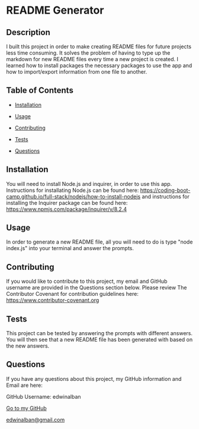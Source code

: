 # README Generator 

## Description

I built this project in order to make creating README files for future projects less time consuming. It solves the problem of having to type up the markdown for new README files every time a new project is created. I learned how to install packages the necessary packages to use the app and how to import/export information from one file to another.

## Table of Contents

- [Installation](#installation)
- [Usage](#usage)

- [Contributing](#contributing)
- [Tests](#tests)
- [Questions](#questions)

## Installation

You will need to install Node.js and inquirer, in order to use this app. Instructions for installating Node.js can be found here: https://coding-boot-camp.github.io/full-stack/nodejs/how-to-install-nodejs and instructions for installing the Inquirer package can be found here: https://www.npmjs.com/package/inquirer/v/8.2.4

## Usage

In order to generate a new README file, all you will need to do is type "node index.js" into your terminal and answer the prompts.





## Contributing

If you would like to contribute to this project, my email and GitHub username are provided in the Questions section below. Please review The Contributor Covenant for contribution guidelines here: https://www.contributor-covenant.org

## Tests

This project can be tested by answering the prompts with different answers. You will then see that a new README file has been generated with based on the new answers.

## Questions

If you have any questions about this project, my GitHub information and Email are here:

GitHub Username: edwinalban

[Go to my GitHub](https://github.com/edwinalban)

edwinalban@gmail.com

